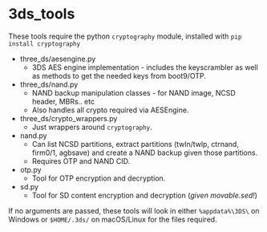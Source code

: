 # 3ds_tools
These tools require the python `cryptography` module, installed with
`pip install cryptography`

* three_ds/aesengine.py
	* 3DS AES engine implementation - includes the keyscrambler as well as methods to get the needed keys from boot9/OTP.
* three_ds/nand.py
	* NAND backup manipulation classes - for NAND image, NCSD header, MBRs.. etc
	* Also handles all crypto required via AESEngine.
* three_ds/crypto_wrappers.py
	* Just wrappers around `cryptography`.
* nand.py
	* Can list NCSD partitions, extract partitions (twln/twlp, ctrnand, firm0/1, agbsave) and create a NAND backup given those partitions.
	* Requires OTP and NAND CID.
* otp.py
	* Tool for OTP encryption and decryption.
* sd.py
	* Tool for SD content encryption and decryption (_given movable.sed!_)

If no arguments are passed, these tools will look in either `%appdata%\3DS\` on Windows or `$HOME/.3ds/` on macOS/Linux for the files required.